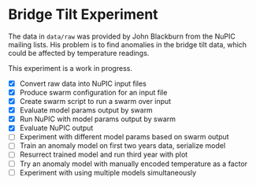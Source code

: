 # Bridge Tilt Experiment

The data in `data/raw` was provided by John Blackburn from the NuPIC mailing lists. His problem is to find anomalies in the bridge tilt data, which could be affected by temperature readings.

This experiment is a work in progress.

- [X] Convert raw data into NuPIC input files
- [X] Produce swarm configuration for an input file
- [X] Create swarm script to run a swarm over input
- [X] Evaluate model params output by swarm
- [X] Run NuPIC with model params output by swarm
- [X] Evaluate NuPIC output
- [ ] Experiment with different model params based on swarm output
- [ ] Train an anomaly model on first two years data, serialize model
- [ ] Resurrect trained model and run third year with plot
- [ ] Try an anomaly model with manually encoded temperature as a factor
- [ ] Experiment with using multiple models simultaneously
